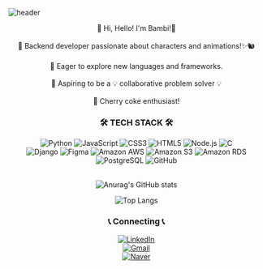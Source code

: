 ![header](https://capsule-render.vercel.app/api?type=waving&color=auto&customColorList=19,27&height=300&section=header&text=Backend%20Developer%20_%20ANBambi%20-%20&fontSize=60)

<div align=center>👐 Hi, Hello! I'm Bambi!👋<br><br>
📍 Backend developer passionate about characters and animations!✨🐿️ <br><br>
📍 Eager to explore new languages and frameworks.<br><br>
📍 Aspiring to be a 💡 collaborative problem solver 💡<br><br>
🍹 Cherry coke enthusiast!

### 🛠️ TECH STACK 🛠️
![Python](https://img.shields.io/badge/Python-3776AB?style=flat&logo=Python&logoColor=white)
![JavaScript](https://img.shields.io/badge/JavaScript-F7DF1E?style=flat&logo=JavaScript&logoColor=white)
![CSS3](https://img.shields.io/badge/CSS3-1572B6?style=flat&logo=CSS3&logoColor=white)
![HTML5](https://img.shields.io/badge/HTML5-E34F26?style=flat&logo=HTML5&logoColor=white)
![Node.js](https://img.shields.io/badge/Node.js-339933?style=flat&logo=Node.js&logoColor=white)
![C](https://img.shields.io/badge/C-3776AB?style=flat&logo=Python&logoColor=white)<br>
![Django](https://img.shields.io/badge/Django-092E20?style=flat&logo=Django&logoColor=white)
![Figma](https://img.shields.io/badge/Figma-F24E1E?style=flat&logo=Figma&logoColor=white)
![Amazon AWS](https://img.shields.io/badge/AmazonAWS-232F3E?style=flat&logo=AmazonAWS&logoColor=white)
![Amazon S3](https://img.shields.io/badge/AmazonS3-569A31?style=flat&logo=AmazonS3&logoColor=white)
![Amazon RDS](https://img.shields.io/badge/AmazonRDS-527FFF?style=flat&logo=AmazonRDS&logoColor=white)
![PostgreSQL](https://img.shields.io/badge/PostgreSQL-4169E1?style=flat&logo=PostgreSQL&logoColor=white)
![GitHub](https://img.shields.io/badge/GitHub-181717?style=flat&logo=GitHub&logoColor=white)<br><br>


![Anurag's GitHub stats](https://github-readme-stats.vercel.app/api?username=ANBambi&show_icons=true&theme=dracula)


![Top Langs](https://github-readme-stats.vercel.app/api/top-langs/?username=ANBambi&theme=dracula)

### 📞 Connecting 📞 

[![LinkedIn](https://img.shields.io/badge/LinkedIn-MinYoungLee-0A66C2?style=flat&logo=LinkedIn&logoColor=white)](https://www.linkedin.com/in/minyoung-lee-57838b290/)<br>
[![Gmail](https://img.shields.io/badge/Gmail-choyeon03@gmail.com-EA4335?style=flat&logo=Gmail&logoColor=white)](mailto:choyeon03@gmail.com)<br>
[![Naver](https://img.shields.io/badge/NaverBlog-AN_Bambi-03C75A?style=flat&logo=Naver&logoColor=white)](https://blog.naver.com/lovedtm_905/)

</div>

